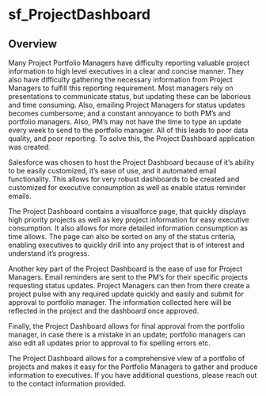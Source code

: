 # sf_ProjectDashboard
## Overview
Many Project Portfolio Managers have difficulty reporting valuable project information to high level executives in a clear and concise manner. They also have difficulty gathering the necessary information from Project Managers to fulfill this reporting requirement. Most managers rely on presentations to communicate status, but updating these can be laborious and time consuming. Also, emailing Project Managers for status updates becomes cumbersome; and a constant annoyance to both PM’s and portfolio managers. Also, PM’s may not have the time to type an update every week to send to the portfolio manager. All of this leads to poor data quality, and poor reporting. To solve this, the Project Dashboard application was created.

Salesforce was chosen to host the Project Dashboard because of it’s ability to be easily customized, it’s ease of use, and it automated email functionality. This allows for very robust dashboards to be created and customized for executive consumption as well as enable status reminder emails.

The Project Dashboard contains a visualforce page, that quickly displays high priority projects as well as key project information for easy executive consumption. It also allows for more detailed information consumption as time allows. The page can also be sorted on any of the status criteria, enabling executives to quickly drill into any project that is of interest and understand it’s progress.

Another key part of the Project Dashboard is the ease of use for Project Managers. Email reminders are sent to the PM’s for their specific projects requesting status updates. Project Managers can then from there create a project pulse with any required update quickly and easily and submit for approval to portfolio manager. The information collected here will be reflected in the project and the dashboard once approved.

Finally, the Project Dashboard allows for final approval from the portfolio manager, in case there is a mistake in an update; portfolio managers can also edit all updates prior to approval to fix spelling errors etc.

The Project Dashboard allows for a comprehensive view of a portfolio of projects and makes it easy for the Portfolio Managers to gather and produce information to executives. If you have additional questions, please reach out to the contact information provided.
